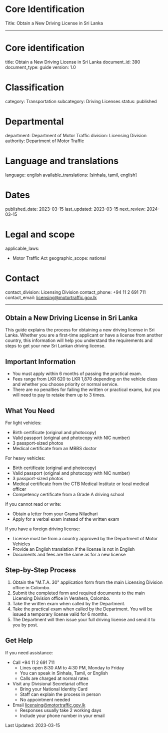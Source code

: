 # Core Identification
Title: Obtain a New Driving License in Sri Lanka

---
# Core identification
title: Obtain a New Driving License in Sri Lanka
document_id: 390
document_type: guide
version: 1.0

# Classification
category: Transportation
subcategory: Driving Licenses
status: published

# Departmental
department: Department of Motor Traffic
division: Licensing Division
authority: Department of Motor Traffic

# Language and translations
language: english
available_translations: [sinhala, tamil, english]

# Dates
published_date: 2023-03-15
last_updated: 2023-03-15
next_review: 2024-03-15

# Legal and scope
applicable_laws:
 - Motor Traffic Act
geographic_scope: national

# Contact
contact_division: Licensing Division
contact_phone: +94 11 2 691 711
contact_email: licensing@motortraffic.gov.lk

---

## Obtain a New Driving License in Sri Lanka

This guide explains the process for obtaining a new driving license in Sri Lanka. Whether you are a first-time applicant or have a license from another country, this information will help you understand the requirements and steps to get your new Sri Lankan driving license.

## Important Information

- You must apply within 6 months of passing the practical exam.
- Fees range from LKR 620 to LKR 1,870 depending on the vehicle class and whether you choose priority or normal service.
- There are no penalties for failing the written or practical exams, but you will need to pay to retake them up to 3 times.

## What You Need

For light vehicles:
- Birth certificate (original and photocopy)
- Valid passport (original and photocopy with NIC number)
- 3 passport-sized photos
- Medical certificate from an MBBS doctor

For heavy vehicles:
- Birth certificate (original and photocopy) 
- Valid passport (original and photocopy with NIC number)
- 3 passport-sized photos
- Medical certificate from the CTB Medical Institute or local medical officer
- Competency certificate from a Grade A driving school

If you cannot read or write:
- Obtain a letter from your Grama Niladhari
- Apply for a verbal exam instead of the written exam

If you have a foreign driving license:
- License must be from a country approved by the Department of Motor Vehicles
- Provide an English translation if the license is not in English
- Documents and fees are the same as for a new license

## Step-by-Step Process

1. Obtain the "M.T.A. 30" application form from the main Licensing Division office in Colombo.
2. Submit the completed form and required documents to the main Licensing Division office in Verahera, Colombo.
3. Take the written exam when called by the Department.
4. Take the practical exam when called by the Department. You will be issued a temporary license valid for 6 months.
5. The Department will then issue your full driving license and send it to you by post.

## Get Help

If you need assistance:

- Call +94 11 2 691 711
    - Lines open 8:30 AM to 4:30 PM, Monday to Friday
    - You can speak in Sinhala, Tamil, or English
    - Calls are charged at normal rates
- Visit any Divisional Secretariat office
    - Bring your National Identity Card
    - Staff can explain the process in person
    - No appointment needed
- Email licensing@motortraffic.gov.lk
    - Responses usually take 2 working days
    - Include your phone number in your email

Last Updated: 2023-03-15